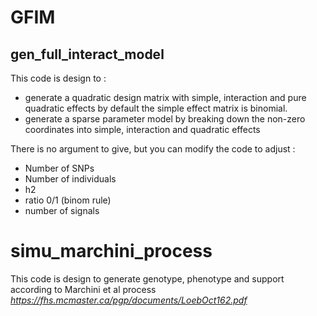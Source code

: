 # GFIM

## gen_full_interact_model
This code is design to : 
- generate a quadratic design matrix with simple, interaction and pure quadratic effects by default the simple effect matrix is binomial.
- generate a sparse parameter model by breaking down the non-zero coordinates into simple, interaction and quadratic effects

There is no argument to give, but you can modify the code to adjust : 
- Number of SNPs
- Number of individuals
- h2
- ratio 0/1 (binom rule)
- number of signals

# simu_marchini_process
This code is design to generate genotype, phenotype and support according to Marchini et al process *https://fhs.mcmaster.ca/pgp/documents/LoebOct162.pdf*
